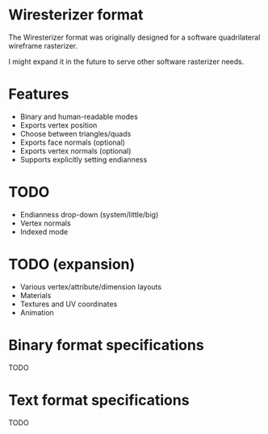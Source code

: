 # Wiresterizer format
The Wiresterizer format was originally designed for a software quadrilateral wireframe rasterizer.

I might expand it in the future to serve other software rasterizer needs.

# Features
* Binary and human-readable modes
* Exports vertex position
* Choose between triangles/quads
* Exports face normals (optional)
* Exports vertex normals (optional)
* Supports explicitly setting endianness

# TODO
* Endianness drop-down (system/little/big)
* Vertex normals
* Indexed mode

# TODO (expansion)
* Various vertex/attribute/dimension layouts
* Materials
* Textures and UV coordinates
* Animation

# Binary format specifications
TODO

# Text format specifications
TODO
